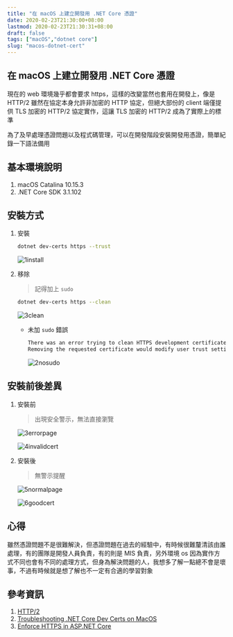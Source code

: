 ```yaml
---
title: "在 macOS 上建立開發用 .NET Core 憑證"
date: 2020-02-23T21:30:00+08:00
lastmod: 2020-02-23T21:30:31+08:00
draft: false
tags: ["macOS","dotnet core"]
slug: "macos-dotnet-cert"
---
```


## 在 macOS 上建立開發用 .NET Core 憑證

現在的 web 環境幾乎都會要求 https，這樣的改變當然也套用在開發上，像是 HTTP/2 雖然在協定本身允許非加密的 HTTP 協定，但絕大部份的 client 端僅提供 TLS 加密的 HTTP/2 協定實作，這讓 TLS 加密的 HTTP/2 成為了實際上的標準

為了及早處理憑證問題以及程式碼管理，可以在開發階段安裝開發用憑證，簡單紀錄一下語法備用

## 基本環境說明

1. macOS Catalina 10.15.3
2. .NET Core SDK 3.1.102

## 安裝方式

1. 安裝

    ```bash
    dotnet dev-certs https --trust
    ```

    ![1install](https://user-images.githubusercontent.com/3851540/75106610-697b7c80-5659-11ea-8771-71f630d7c22d.png)

2. 移除

    > 記得加上 `sudo`

    ```bash
    dotnet dev-certs https --clean
    ```

    ![3clean](https://user-images.githubusercontent.com/3851540/75106612-6d0f0380-5659-11ea-81ff-088d845b771a.png)

    - 未加 `sudo` 錯誤

        ```txt
        There was an error trying to clean HTTPS development certificates on this machine.
        Removing the requested certificate would modify user trust settings, and has been denied.
        ```

        ![2nosudo](https://user-images.githubusercontent.com/3851540/75106611-6bddd680-5659-11ea-9619-6f02838648ce.png)

## 安裝前後差異

1. 安裝前

    > 出現安全警示，無法直接瀏覽

    ![3errorpage](https://user-images.githubusercontent.com/3851540/75106613-6da79a00-5659-11ea-89d0-726a15522181.png)

    ![4invalidcert](https://user-images.githubusercontent.com/3851540/75106614-6e403080-5659-11ea-94d7-2147e5e92e02.png)

2. 安裝後

    > 無警示提醒

    ![5normalpage](https://user-images.githubusercontent.com/3851540/75106616-6ed8c700-5659-11ea-8083-ee16ae23a72b.png)

    ![6goodcert](https://user-images.githubusercontent.com/3851540/75106617-6ed8c700-5659-11ea-99ee-f46bd0b504db.png)

## 心得

雖然憑證問題不是很難解決，但憑證問題在過去的經驗中，有時候很難釐清該由誰處理，有的團隊是開發人員負責，有的則是 MIS 負責，另外環境 os 因為實作方式不同也會有不同的處理方式，但身為解決問題的人，我想多了解一點總不會是壞事，不過有時候就是想了解也不一定有合適的學習對象

## 參考資訊

1. [HTTP/2](https://zh.wikipedia.org/wiki/HTTP)
2. [Troubleshooting .NET Core Dev Certs on MacOS](https://dev.to/cesarcodes/troubleshooting-net-core-dev-certs-on-macos-179d)
3. [Enforce HTTPS in ASP.NET Core](https://docs.microsoft.com/en-us/aspnet/core/security/enforcing-ssl?view=aspnetcore-3.1&tabs=visual-studio&WT.mc_id=DOP-MVP-5002594#troubleshoot-certificate-problems)
